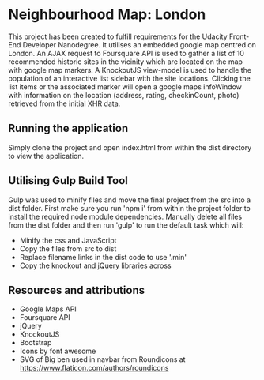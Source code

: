 # Neighbourhood Map: London
This project has been created to fulfill requirements for the Udacity Front-End Developer Nanodegree.
It utilises an embedded google map centred on London.
An AJAX request to Foursquare API is used to gather a list of 10 recommended historic sites in the vicinity which are located on the map with google map markers.
A KnockoutJS view-model is used to handle the population of an interactive list sidebar with the site locations.
Clicking the list items or the associated marker will open a google maps infoWindow with information on the location (address, rating, checkinCount, photo) retrieved from the initial XHR data.

## Running the application
Simply clone the project and open index.html from within the dist directory to view the application.

## Utilising Gulp Build Tool
Gulp was used to minify files and move the final project from the src into a dist folder. First make sure you run 'npm i' from within the project folder to install the required node module dependencies. Manually delete all files from the dist folder and then run 'gulp' to run the default task which will:
* Minify the css and JavaScript
* Copy the files from src to dist
* Replace filename links in the dist code to use '.min'
* Copy the knockout and jQuery libraries across


## Resources and attributions
* Google Maps API
* Foursquare API
* jQuery
* KnockoutJS
* Bootstrap
* Icons by font awesome
* SVG of Big ben used in navbar from Roundicons at https://www.flaticon.com/authors/roundicons




